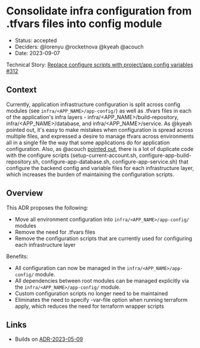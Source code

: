 # Consolidate infra configuration from .tfvars files into config module

- Status: accepted
- Deciders: @lorenyu @rocketnova @kyeah @acouch
- Date: 2023-09-07

Technical Story: [Replace configure scripts with project/app config variables #312](https://github.com/navapbc/template-infra/issues/312)

## Context

Currently, application infrastructure configuration is split across config modules (see `infra/<APP_NAME>/app-config/`) as well as .tfvars files in each of the application's infra layers - infra/<APP_NAME>/build-repository, infra/<APP_NAME>/database, and infra/<APP_NAME>/service. As @kyeah pointed out, it's easy to make mistakes when configuration is spread across multiple files, and expressed a desire to manage tfvars across environments all in a single file the way that some applications do for application configuration. Also, as @acouch [pointed out](https://github.com/navapbc/template-infra/pull/282#discussion_r1219930653), there is a lot of duplicate code with the configure scripts (setup-current-account.sh, configure-app-build-repository.sh, configure-app-database.sh, configure-app-service.sh) that configure the backend config and variable files for each infrastructure layer, which increases the burden of maintaining the configuration scripts.

## Overview

This ADR proposes the following:

- Move all environment configuration into `infra/<APP_NAME>/app-config/` modules
- Remove the need for .tfvars files
- Remove the configuration scripts that are currently used for configuring each infrastructure layer

Benefits:

- All configuration can now be managed in the `infra/<APP_NAME>/app-config/` module.
- All dependencies between root modules can be managed explicitly via the `infra/<APP_NAME>/app-config/` module.
- Custom configuration scripts no longer need to be maintained
- Eliminates the need to specify -var-file option when running terraform apply, which reduces the need for terraform wrapper scripts

## Links

- Builds on [ADR-2023-05-09](./2023-05-09-separate-terraform-backend-configs-into-separate-config-files.md)
